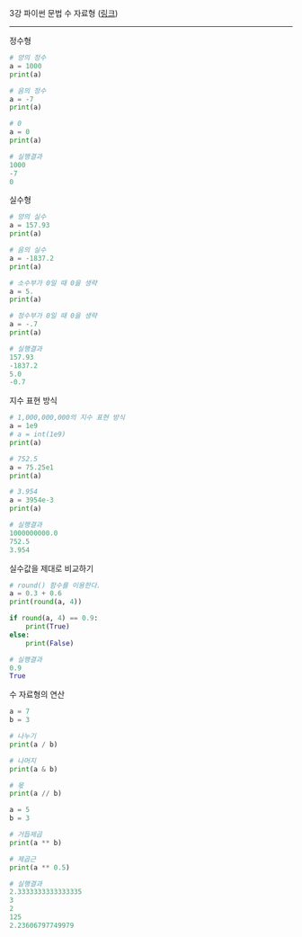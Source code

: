 3강 파이썬 문법 수 자료형 ([링크](https://youtu.be/INg6kdOEEVc))

---

정수형

```python
# 양의 정수
a = 1000
print(a)

# 음의 정수
a = -7
print(a)

# 0
a = 0
print(a)

# 실행결과
1000
-7
0
```

실수형

```python
# 양의 실수
a = 157.93
print(a)

# 음의 실수
a = -1837.2
print(a)

# 소수부가 0일 때 0을 생략
a = 5.
print(a)

# 정수부가 0일 때 0을 생략
a = -.7
print(a)

# 실행결과
157.93
-1837.2
5.0
-0.7
```

지수 표현 방식

```python
# 1,000,000,000의 지수 표현 방식
a = 1e9
# a = int(1e9) 
print(a)

# 752.5
a = 75.25e1
print(a)

# 3.954
a = 3954e-3
print(a)

# 실행결과
1000000000.0
752.5
3.954
```

실수값을 제대로 비교하기

```python
# round() 함수를 이용한다.
a = 0.3 + 0.6
print(round(a, 4))

if round(a, 4) == 0.9:
    print(True)
else:
    print(False)

# 실행결과
0.9
True
```

수 자료형의 연산

```python
a = 7
b = 3

# 나누기
print(a / b)

# 나머지
print(a & b)

# 몫
print(a // b)

a = 5
b = 3

# 거듭제곱
print(a ** b)

# 제곱근
print(a ** 0.5)

# 실행결과
2.3333333333333335
3
2
125
2.23606797749979
```

